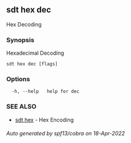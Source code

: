 ## sdt hex dec

Hex Decoding

### Synopsis

Hexadecimal Decoding

```
sdt hex dec [flags]
```

### Options

```
  -h, --help   help for dec
```

### SEE ALSO

* [sdt hex](sdt_hex.md)	 - Hex Encoding

###### Auto generated by spf13/cobra on 18-Apr-2022
